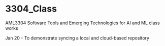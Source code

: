 # 3304_Class
AML3304 Software Tools and Emerging Technologies for AI and ML class works

Jan 20 - To demonstrate syncing a local and cloud-based repository
